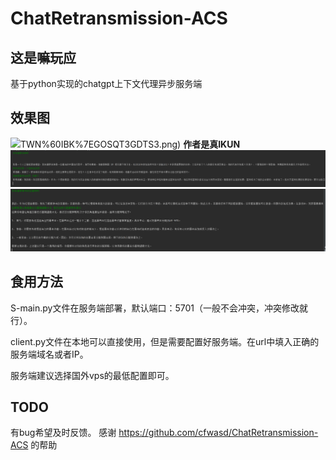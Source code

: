 # ChatRetransmission-ACS

## 这是嘛玩应
基于python实现的chatgpt上下文代理异步服务端
## 效果图

![](https://github.com/Lixeer/ChatRetransmission-ACS/blob/main/resource/7Y0)TWN%60IBK%7EGOSQT3GDTS3.png)
__作者是真IKUN__
![](https://github.com/Lixeer/ChatRetransmission-ACS/blob/main/resource/BXCLWG%25W%405%7D%7D0GO%7DRIEQPE0.png)
![](https://github.com/Lixeer/ChatRetransmission-ACS/blob/main/resource/U%5D1781U%2560VX00KKHST%24MH4.png)
## 食用方法
S-main.py文件在服务端部署，默认端口：5701（一般不会冲突，冲突修改就行）。

client.py文件在本地可以直接使用，但是需要配置好服务端。在url中填入正确的服务端域名或者IP。

服务端建议选择国外vps的最低配置即可。

## TODO


有bug希望及时反馈。
感谢  https://github.com/cfwasd/ChatRetransmission-ACS 
的帮助

